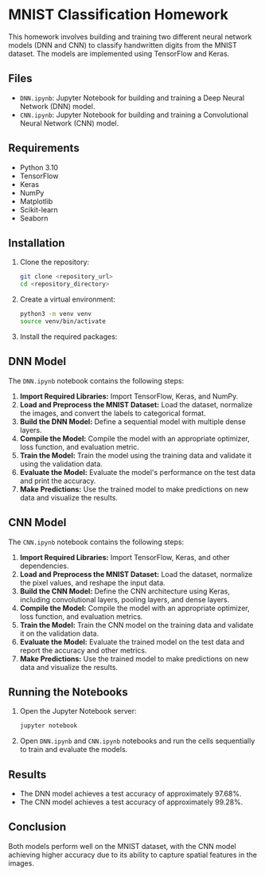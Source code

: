 # MNIST Classification Homework

This homework involves building and training two different neural network models (DNN and CNN) to classify handwritten digits from the MNIST dataset. The models are implemented using TensorFlow and Keras.

## Files

- `DNN.ipynb`: Jupyter Notebook for building and training a Deep Neural Network (DNN) model.
- `CNN.ipynb`: Jupyter Notebook for building and training a Convolutional Neural Network (CNN) model.

## Requirements

- Python 3.10
- TensorFlow
- Keras
- NumPy
- Matplotlib
- Scikit-learn
- Seaborn

## Installation

1. Clone the repository:
   ```bash
   git clone <repository_url>
   cd <repository_directory>

2. Create a virtual environment:
   ```bash
   python3 -m venv venv
   source venv/bin/activate

3. Install the required packages:

## DNN Model

The `DNN.ipynb` notebook contains the following steps:

1. **Import Required Libraries:** Import TensorFlow, Keras, and NumPy.
2. **Load and Preprocess the MNIST Dataset:** Load the dataset, normalize the images, and convert the labels to categorical format.
3. **Build the DNN Model:** Define a sequential model with multiple dense layers.
4. **Compile the Model:** Compile the model with an appropriate optimizer, loss function, and evaluation metric.
5. **Train the Model:** Train the model using the training data and validate it using the validation data.
6. **Evaluate the Model:** Evaluate the model's performance on the test data and print the accuracy.
7. **Make Predictions:** Use the trained model to make predictions on new data and visualize the results.

## CNN Model

The `CNN.ipynb` notebook contains the following steps:

1. **Import Required Libraries:** Import TensorFlow, Keras, and other dependencies.
2. **Load and Preprocess the MNIST Dataset:** Load the dataset, normalize the pixel values, and reshape the input data.
3. **Build the CNN Model:** Define the CNN architecture using Keras, including convolutional layers, pooling layers, and dense layers.
4. **Compile the Model:** Compile the model with an appropriate optimizer, loss function, and evaluation metrics.
5. **Train the Model:** Train the CNN model on the training data and validate it on the validation data.
6. **Evaluate the Model:** Evaluate the trained model on the test data and report the accuracy and other metrics.
7. **Make Predictions:** Use the trained model to make predictions on new data and visualize the results.

## Running the Notebooks

1. Open the Jupyter Notebook server:
   ```bash
   jupyter notebook

2. Open `DNN.ipynb` and `CNN.ipynb` notebooks and run the cells sequentially to train and evaluate the models.

## Results
- The DNN model achieves a test accuracy of approximately 97.68%.
- The CNN model achieves a test accuracy of approximately 99.28%.

## Conclusion

Both models perform well on the MNIST dataset, with the CNN model achieving higher accuracy due to its ability to capture spatial features in the images.